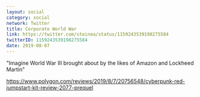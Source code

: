 ```yaml
---
layout: social
category: social
network: Twitter
title: Corporate World War
link: https://twitter.com/steinea/status/1159243539198275584
twitterID: 1159243539198275584
date: 2019-08-07
---
```


"Imagine World War III brought about by the likes of Amazon and Lockheed Martin"

<https://www.polygon.com/reviews/2019/8/7/20756548/cyberpunk-red-jumpstart-kit-review-2077-prequel>
